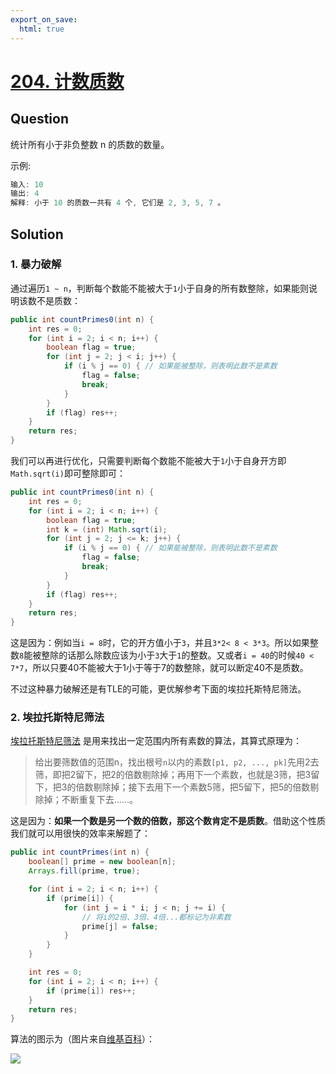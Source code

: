 ```yaml
---
export_on_save:
  html: true
---
```

    
# [204. 计数质数](https://leetcode-cn.com/problems/count-primes/)
    
## Question

统计所有小于非负整数 n 的质数的数量。

示例:

```java
输入: 10
输出: 4
解释: 小于 10 的质数一共有 4 个, 它们是 2, 3, 5, 7 。
```

## Solution

### 1. 暴力破解

通过遍历`1 ~ n`，判断每个数能不能被大于`1`小于自身的所有数整除，如果能则说明该数不是质数：

```java
public int countPrimes0(int n) {
    int res = 0;
    for (int i = 2; i < n; i++) {
        boolean flag = true;
        for (int j = 2; j < i; j++) {
            if (i % j == 0) { // 如果能被整除，则表明此数不是素数
                flag = false;
                break;
            }
        }
        if (flag) res++;
    }
    return res;
}
```

我们可以再进行优化，只需要判断每个数能不能被大于`1`小于自身开方即`Math.sqrt(i)`即可整除即可：

```java
public int countPrimes0(int n) {
    int res = 0;
    for (int i = 2; i < n; i++) {
        boolean flag = true;
        int k = (int) Math.sqrt(i);
        for (int j = 2; j <= k; j++) {
            if (i % j == 0) { // 如果能被整除，则表明此数不是素数
                flag = false;
                break;
            }
        }
        if (flag) res++;
    }
    return res;
}
```

这是因为：例如当`i = 8`时，它的开方值小于`3`，并且`3*2< 8 < 3*3`。所以如果整数`8`能被整除的话那么除数应该为小于`3`大于`1`的整数。又或者`i = 40`的时候`40 < 7*7`，所以只要40不能被大于1小于等于7的数整除，就可以断定40不是质数。

不过这种暴力破解还是有TLE的可能，更优解参考下面的埃拉托斯特尼筛法。


### 2. 埃拉托斯特尼筛法

[埃拉托斯特尼筛法](https://zh.wikipedia.org/wiki/%E5%9F%83%E6%8B%89%E6%89%98%E6%96%AF%E7%89%B9%E5%B0%BC%E7%AD%9B%E6%B3%95) 是用来找出一定范围内所有素数的算法，其算式原理为：

> 给出要筛数值的范围n，找出根号`n`以内的素数`[p1, p2, ..., pk]`先用2去筛，即把2留下，把2的倍数剔除掉；再用下一个素数，也就是3筛，把3留下，把3的倍数剔除掉；接下去用下一个素数5筛，把5留下，把5的倍数剔除掉；不断重复下去......。

这是因为：**如果一个数是另一个数的倍数，那这个数肯定不是质数**。借助这个性质我们就可以用很快的效率来解题了：

```java
public int countPrimes(int n) {
    boolean[] prime = new boolean[n];
    Arrays.fill(prime, true);

    for (int i = 2; i < n; i++) {
        if (prime[i]) {
            for (int j = i * i; j < n; j += i) {
                // 将i的2倍、3倍、4倍...都标记为非素数 
                prime[j] = false;
            }
        }
    }

    int res = 0;
    for (int i = 2; i < n; i++) {
        if (prime[i]) res++;
    }
    return res;
}
```

算法的图示为（图片来自[维基百科](https://zh.wikipedia.org/wiki/%E5%9F%83%E6%8B%89%E6%89%98%E6%96%AF%E7%89%B9%E5%B0%BC%E7%AD%9B%E6%B3%95#/media/File:Sieve_of_Eratosthenes_animation.gif)）：

![](https://upload.wikimedia.org/wikipedia/commons/b/b9/Sieve_of_Eratosthenes_animation.gif)